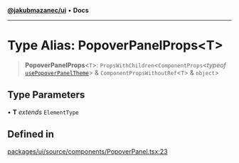 [**@jakubmazanec/ui**](../README.md) • **Docs**

---

# Type Alias: PopoverPanelProps\<T\>

> **PopoverPanelProps**\<`T`\>: `PropsWithChildren`\<`ComponentProps`\<_typeof_
> [`usePopoverPanelTheme`](../functions/usePopoverPanelTheme.md)\> &
> `ComponentPropsWithoutRef`\<`T`\> & `object`\>

## Type Parameters

• **T** _extends_ `ElementType`

## Defined in

[packages/ui/source/components/PopoverPanel.tsx:23](https://github.com/jakubmazanec/tools/blob/3137813ef46c72d3c081751f960a2aa2c61ad567/packages/ui/source/components/PopoverPanel.tsx#L23)
